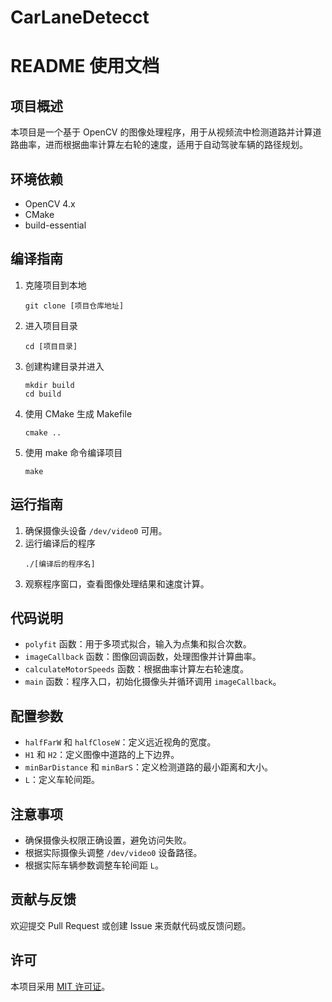# CarLaneDetecct
# README 使用文档

## 项目概述

本项目是一个基于 OpenCV 的图像处理程序，用于从视频流中检测道路并计算道路曲率，进而根据曲率计算左右轮的速度，适用于自动驾驶车辆的路径规划。

## 环境依赖

- OpenCV 4.x
- CMake
- build-essential

## 编译指南

1. 克隆项目到本地
   ```
   git clone [项目仓库地址]
   ```
2. 进入项目目录
   ```
   cd [项目目录]
   ```
3. 创建构建目录并进入
   ```
   mkdir build
   cd build
   ```
4. 使用 CMake 生成 Makefile
   ```
   cmake ..
   ```
5. 使用 make 命令编译项目
   ```
   make
   ```

## 运行指南

1. 确保摄像头设备 `/dev/video0` 可用。
2. 运行编译后的程序
   ```
   ./[编译后的程序名]
   ```
3. 观察程序窗口，查看图像处理结果和速度计算。

## 代码说明

- `polyfit` 函数：用于多项式拟合，输入为点集和拟合次数。
- `imageCallback` 函数：图像回调函数，处理图像并计算曲率。
- `calculateMotorSpeeds` 函数：根据曲率计算左右轮速度。
- `main` 函数：程序入口，初始化摄像头并循环调用 `imageCallback`。

## 配置参数

- `halfFarW` 和 `halfCloseW`：定义远近视角的宽度。
- `H1` 和 `H2`：定义图像中道路的上下边界。
- `minBarDistance` 和 `minBarS`：定义检测道路的最小距离和大小。
- `L`：定义车轮间距。

## 注意事项

- 确保摄像头权限正确设置，避免访问失败。
- 根据实际摄像头调整 `/dev/video0` 设备路径。
- 根据实际车辆参数调整车轮间距 `L`。

## 贡献与反馈

欢迎提交 Pull Request 或创建 Issue 来贡献代码或反馈问题。

## 许可

本项目采用 [MIT 许可证](LICENSE)。
